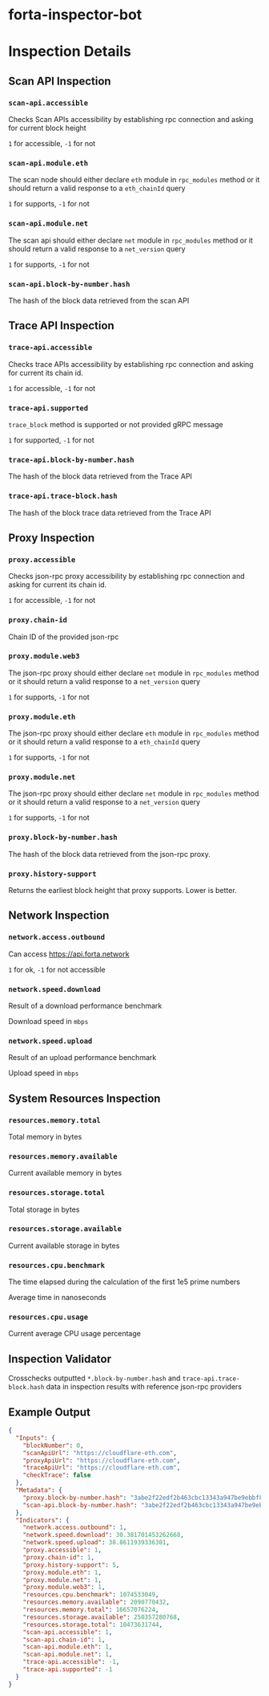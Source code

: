 # forta-inspector-bot

# Inspection Details

## Scan API Inspection

### `scan-api.accessible`

Checks Scan APIs accessibility by establishing rpc connection and asking for current block height

`1` for accessible, `-1` for not

### `scan-api.module.eth`

The scan node should either declare `eth` module in `rpc_modules` method or it should return a valid response to
a `eth_chainId` query

`1` for supports, `-1` for not

### `scan-api.module.net`

The scan api should either declare `net` module in `rpc_modules` method or it should return a valid response to
a `net_version` query

`1` for supports, `-1` for not

### `scan-api.block-by-number.hash`

The hash of the block data retrieved from the scan API

## Trace API Inspection

### `trace-api.accessible`

Checks trace APIs accessibility by establishing rpc connection and asking for current its chain id.

`1` for accessible, `-1` for not

### `trace-api.supported`

`trace_block` method is supported or not
provided gRPC message

`1` for supported, `-1` for not

### `trace-api.block-by-number.hash`

The hash of the block data retrieved from the Trace API

### `trace-api.trace-block.hash`

The hash of the block trace data retrieved from the Trace API

## Proxy Inspection

### `proxy.accessible`

Checks json-rpc proxy accessibility by establishing rpc connection and asking for current its chain id.

`1` for accessible, `-1` for not

### `proxy.chain-id`

Chain ID of the provided json-rpc

### `proxy.module.web3`

The json-rpc proxy should either declare `net` module in `rpc_modules` method or it should return a valid response to
a `net_version` query

`1` for supports, `-1` for not

### `proxy.module.eth`

The json-rpc proxy should either declare `eth` module in `rpc_modules` method or it should return a valid response to
a `eth_chainId` query

`1` for supports, `-1` for not

### `proxy.module.net`

The json-rpc proxy should either declare `net` module in `rpc_modules` method or it should return a valid response to
a `net_version` query

`1` for supports, `-1` for not

### `proxy.block-by-number.hash`

The hash of the block data retrieved from the json-rpc proxy.

### `proxy.history-support`

Returns the earliest block height that proxy supports. Lower is better.

## Network Inspection

### `network.access.outbound`

Can access https://api.forta.network

`1` for ok, `-1` for not accessible

### `network.speed.download`

Result of a download performance benchmark

Download speed in `mbps`

### `network.speed.upload`

Result of an upload performance benchmark

Upload speed in `mbps`

## System Resources Inspection

### `resources.memory.total`

Total memory in bytes

### `resources.memory.available`

Current available memory in bytes

### `resources.storage.total`

Total storage in bytes

### `resources.storage.available`

Current available storage in bytes

### `resources.cpu.benchmark`

The time elapsed during the calculation of the first 1e5 prime numbers

Average time in nanoseconds

### `resources.cpu.usage`

Current average CPU usage percentage

## Inspection Validator

Crosschecks outputted `*.block-by-number.hash` and `trace-api.trace-block.hash` data in inspection results with reference json-rpc providers

## Example Output

```json
{
  "Inputs": {
    "blockNumber": 0,
    "scanApiUrl": "https://cloudflare-eth.com",
    "proxyApiUrl": "https://cloudflare-eth.com",
    "traceApiUrl": "https://cloudflare-eth.com",
    "checkTrace": false
  },
  "Metadata": {
    "proxy.block-by-number.hash": "3abe2f22edf2b463cbc13343a947be9ebbf8c16c2b50b2b90e10a199a2344f65",
    "scan-api.block-by-number.hash": "3abe2f22edf2b463cbc13343a947be9ebbf8c16c2b50b2b90e10a199a2344f65"
  },
  "Indicators": {
    "network.access.outbound": 1,
    "network.speed.download": 30.381701453262668,
    "network.speed.upload": 38.8611939336301,
    "proxy.accessible": 1,
    "proxy.chain-id": 1,
    "proxy.history-support": 5,
    "proxy.module.eth": 1,
    "proxy.module.net": 1,
    "proxy.module.web3": 1,
    "resources.cpu.benchmark": 1074533049,
    "resources.memory.available": 2090770432,
    "resources.memory.total": 16657076224,
    "resources.storage.available": 250357280768,
    "resources.storage.total": 10473631744,
    "scan-api.accessible": 1,
    "scan-api.chain-id": 1,
    "scan-api.module.eth": 1,
    "scan-api.module.net": 1,
    "trace-api.accessible": -1,
    "trace-api.supported": -1
  }
}
```